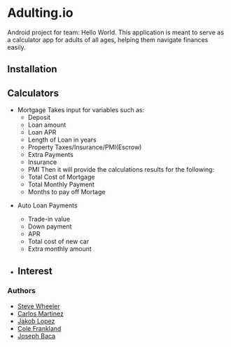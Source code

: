 # Adulting.io
Android project for team: Hello World. This application is meant to serve as a calculator app for adults of all ages, helping them navigate finances easily.

## Installation

## Calculators

- Mortgage
Takes input for variables such as: 
   - Deposit
   - Loan amount
   - Loan APR
   - Length of Loan in years
   - Property Taxes/Insurance/PMI(Escrow)
   - Extra Payments
   - Insurance
   - PMI
Then it will provide the calculations results for the following:
   - Total Cost of Mortgage
   - Total Monthly Payment
   - Months to pay off Mortage

* Auto Loan Payments
   - Trade-in value
   - Down payment
   - APR
   - Total cost of new car
   - Extra monthly amount 

* Interest
  - 
 




### Authors
- [Steve Wheeler](https://github.com/itswheeler)
- [Carlos Martinez](https://github.com/Cima9642) 
- [Jakob Lopez](https://github.com/JakTheMan)
- [Cole Frankland](https://github.com/Nullctipus) 
- [Joseph Baca](https://github.com/idontknowkarate)
